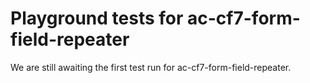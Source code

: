 # Playground tests for ac-cf7-form-field-repeater
We are still awaiting the first test run for ac-cf7-form-field-repeater.
